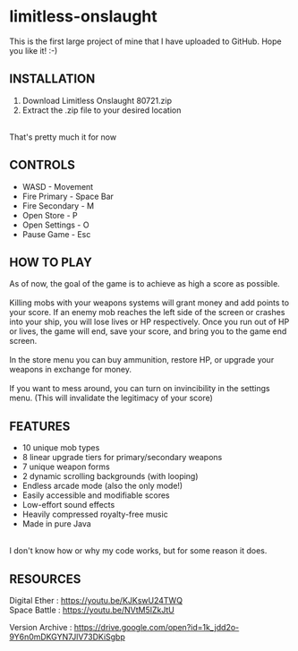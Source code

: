 # limitless-onslaught
This is the first large project of mine that I have uploaded to GitHub. Hope you like it! :-) <br />

## INSTALLATION

1. Download Limitless Onslaught 80721.zip <br />
2. Extract the .zip file to your desired location <br />
<br />
That's pretty much it for now <br />

## CONTROLS

* WASD - Movement <br />
* Fire Primary - Space Bar <br />
* Fire Secondary - M <br />
* Open Store - P <br />
* Open Settings - O <br />
* Pause Game - Esc <br />

## HOW TO PLAY

As of now, the goal of the game is to achieve as high a score as possible. <br />
<br />
Killing mobs with your weapons systems will grant money and add points to your score. If an enemy mob reaches the left side of the screen or crashes into your ship, you will lose lives or HP respectively. Once you run out of HP or lives, the game will end, save your score, and bring you to the game end screen. <br />
<br />
In the store menu you can buy ammunition, restore HP, or upgrade your weapons in exchange for money. <br />
<br />
If you want to mess around, you can turn on invincibility in the settings menu. (This will invalidate the legitimacy of your score) <br />

## FEATURES

* 10 unique mob types <br />
* 8 linear upgrade tiers for primary/secondary weapons <br />
* 7 unique weapon forms <br />
* 2 dynamic scrolling backgrounds (with looping) <br />
* Endless arcade mode (also the only mode!) <br />
* Easily accessible and modifiable scores <br />
* Low-effort sound effects <br />
* Heavily compressed royalty-free music <br />
* Made in pure Java <br />
<br />
I don't know how or why my code works, but for some reason it does. <br />

## RESOURCES

Digital Ether : https://youtu.be/KJKswU24TWQ <br />
Space Battle : https://youtu.be/NVtM5IZkJtU <br />

Version Archive : https://drive.google.com/open?id=1k_jdd2o-9Y6n0mDKGYN7JlV73DKiSgbp
